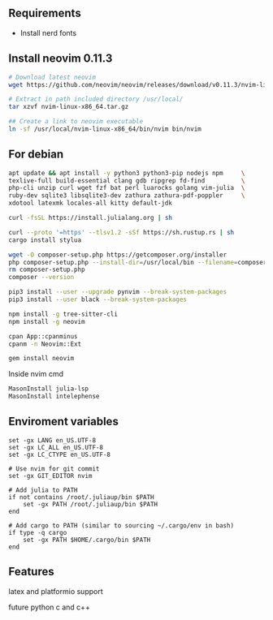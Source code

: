## Requirements

- Install nerd fonts

## Install neovim 0.11.3

```bash
# Download latest neovim
wget https://github.com/neovim/neovim/releases/download/v0.11.3/nvim-linux-x86_64.tar.gz

# Extract in path included directory /usr/local/
tar xzvf nvim-linux-x86_64.tar.gz

## Create a link to neovim executable
ln -sf /usr/local/nvim-linux-x86_64/bin/nvim bin/nvim
```

## For debian

```bash
apt update && apt install -y python3 python3-pip nodejs npm     \
texlive-full build-essential clang gdb ripgrep fd-find          \
php-cli unzip curl wget fzf bat perl luarocks golang vim-julia  \
ruby-dev sqlite3 libsqlite3-dev zathura zathura-pdf-poppler     \
xdotool latexmk locales-all kitty default-jdk
```

```bash
curl -fsSL https://install.julialang.org | sh
```

```bash
curl --proto '=https' --tlsv1.2 -sSf https://sh.rustup.rs | sh
cargo install stylua

```

```bash
wget -O composer-setup.php https://getcomposer.org/installer
php composer-setup.php --install-dir=/usr/local/bin --filename=composer
rm composer-setup.php
composer --version
```

```bash
pip3 install --user --upgrade pynvim --break-system-packages
pip3 install --user black --break-system-packages
```

```bash
npm install -g tree-sitter-cli
npm install -g neovim
```

```bash
cpan App::cpanminus
cpanm -n Neovim::Ext
```

```bash
gem install neovim
```

Inside nvim cmd
```bash
MasonInstall julia-lsp
MasonInstall intelephense
```

## Enviroment variables

```fish
set -gx LANG en_US.UTF-8
set -gx LC_ALL en_US.UTF-8
set -gx LC_CTYPE en_US.UTF-8

# Use nvim for git commit
set -gx GIT_EDITOR nvim

# Add julia to PATH
if not contains /root/.juliaup/bin $PATH
    set -gx PATH /root/.juliaup/bin $PATH
end

# Add cargo to PATH (similar to sourcing ~/.cargo/env in bash)
if type -q cargo
    set -gx PATH $HOME/.cargo/bin $PATH
end
```

## Features

latex and platformio support

future python c and c++

